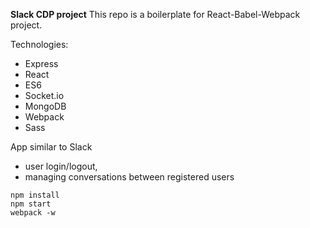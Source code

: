 **Slack CDP project**
This repo is a boilerplate for React-Babel-Webpack project.

Technologies:
* Express
* React
* ES6
* Socket.io
* MongoDB
* Webpack
* Sass

App similar to Slack
* user login/logout,
* managing conversations between registered users

```
npm install
npm start
webpack -w
```
